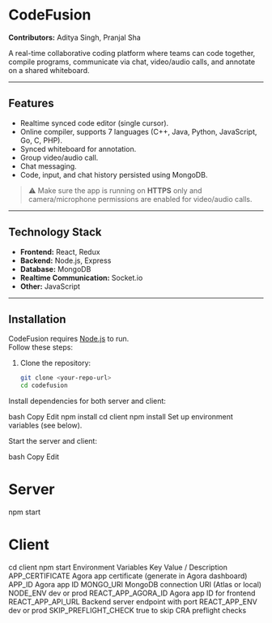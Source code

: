 # CodeFusion

**Contributors:** Aditya Singh, Pranjal Sha

A real-time collaborative coding platform where teams can code together, compile programs, communicate via chat, video/audio calls, and annotate on a shared whiteboard.

---

## Features

- Realtime synced code editor (single cursor).
- Online compiler, supports 7 languages (C++, Java, Python, JavaScript, Go, C, PHP).
- Synced whiteboard for annotation.
- Group video/audio call.
- Chat messaging.
- Code, input, and chat history persisted using MongoDB.

> ⚠ Make sure the app is running on **HTTPS** only and camera/microphone permissions are enabled for video/audio calls.

---

## Technology Stack

- **Frontend:** React, Redux  
- **Backend:** Node.js, Express  
- **Database:** MongoDB  
- **Realtime Communication:** Socket.io  
- **Other:** JavaScript  

---

## Installation

CodeFusion requires [Node.js](https://nodejs.org/) to run.  
Follow these steps:

1. Clone the repository:
   ```bash
   git clone <your-repo-url>
   cd codefusion
Install dependencies for both server and client:

bash
Copy
Edit
npm install
cd client
npm install
Set up environment variables (see below).

Start the server and client:

bash
Copy
Edit
# Server
npm start

# Client
cd client
npm start
Environment Variables
Key	Value / Description
APP_CERTIFICATE	Agora app certificate (generate in Agora dashboard)
APP_ID	Agora app ID
MONGO_URI	MongoDB connection URI (Atlas or local)
NODE_ENV	dev or prod
REACT_APP_AGORA_ID	Agora app ID for frontend
REACT_APP_API_URL	Backend server endpoint with port
REACT_APP_ENV	dev or prod
SKIP_PREFLIGHT_CHECK	true to skip CRA preflight checks
